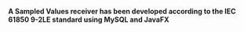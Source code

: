 **A Sampled Values receiver has been developed according to the IEC 61850 9-2LE standard using MySQL and JavaFX**